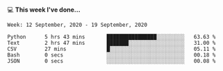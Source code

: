 💻 **This week I've done...**

<!--START_SECTION:waka-->
```text
Week: 12 September, 2020 - 19 September, 2020

Python      5 hrs 43 mins       ████████████████░░░░░░░░░   63.63 % 
Text        2 hrs 47 mins       ███████░░░░░░░░░░░░░░░░░░   31.00 % 
CSV         27 mins             █░░░░░░░░░░░░░░░░░░░░░░░░   05.11 % 
Bash        0 secs              ░░░░░░░░░░░░░░░░░░░░░░░░░   00.18 % 
JSON        0 secs              ░░░░░░░░░░░░░░░░░░░░░░░░░   00.08 %
```
<!--END_SECTION:waka-->
